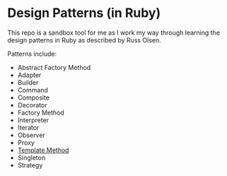 # Design Patterns (in Ruby)

This repo is a sandbox tool for me as I work my way through learning the design patterns in Ruby as described by Russ Olsen.

Patterns include:
- Abstract Factory Method
- Adapter
- Builder
- Command
- Composite
- Decorator
- Factory Method
- Interpreter
- Iterator
- Observer
- Proxy
- [Template Method](/template_method)
- Singleton
- Strategy
